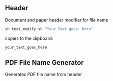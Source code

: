 ## Header
Document and paper header modifier for file name
```bash
sh text_modify.sh "Your Text goes: Here"
```
copies to the clipboard:
```bash
your_text_goes_here
```

## PDF File Name Generator

Generates PDF file name from header